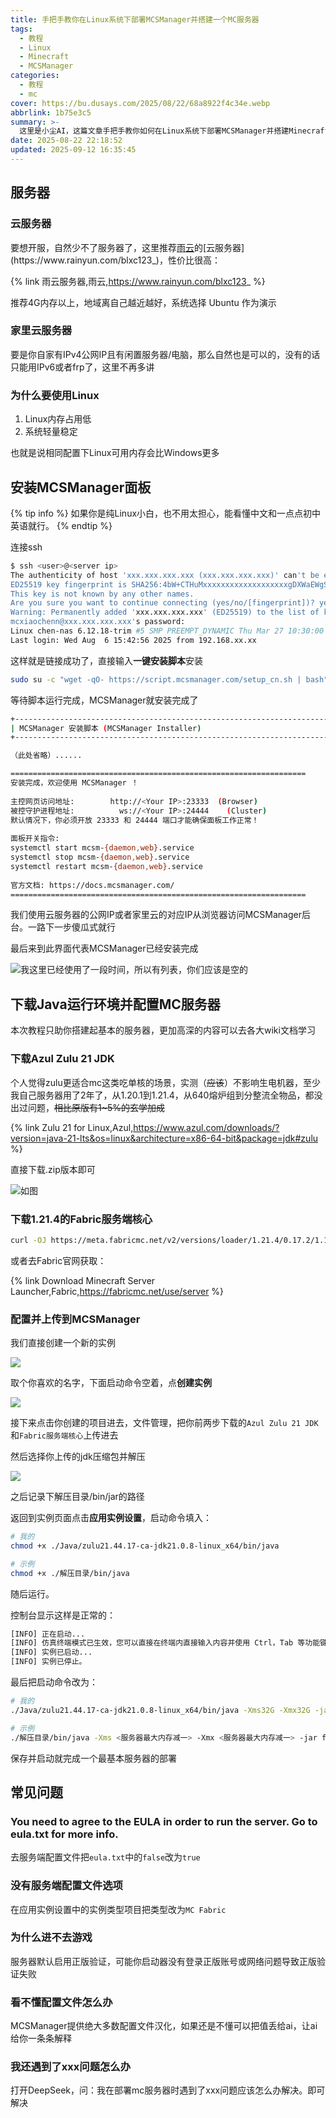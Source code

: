 ```yaml
---
title: 手把手教你在Linux系统下部署MCSManager并搭建一个MC服务器
tags:
  - 教程
  - Linux
  - Minecraft
  - MCSManager
categories:
  - 教程
  - mc
cover: https://bu.dusays.com/2025/08/22/68a8922f4c34e.webp
abbrlink: 1b75e3c5
summary: >-
  这里是小尘AI，这篇文章手把手教你如何在Linux系统下部署MCSManager并搭建Minecraft服务器。内容包括选择云服务器或家庭服务器，安装MCSManager面板，下载和配置Java运行环境及Fabric服务端核心，以及常见问题的解决方法，帮助初学者快速完成服务器搭建。
date: 2025-08-22 22:18:52
updated: 2025-09-12 16:35:45
---
```


## 服务器

### 云服务器
要想开服，自然少不了服务器了，这里推荐[雨云](https://www.rainyun.com/blxc123_)的[云服务器](https://www.rainyun.com/blxc123_)，性价比很高：

{% link 雨云服务器,雨云,https://www.rainyun.com/blxc123_ %}

推荐4G内存以上，地域离自己越近越好，系统选择 Ubuntu 作为演示

### 家里云服务器

要是你自家有IPv4公网IP且有闲置服务器/电脑，那么自然也是可以的，没有的话只能用IPv6或者frp了，这里不再多讲

### 为什么要使用Linux

1. Linux内存占用低
2. 系统轻量稳定

也就是说相同配置下Linux可用内存会比Windows更多

## 安装MCSManager面板

{% tip info %}
如果你是纯Linux小白，也不用太担心，能看懂中文和一点点初中英语就行。
{% endtip %}

连接ssh
```bash
$ ssh <user>@<server ip>
The authenticity of host 'xxx.xxx.xxx.xxx (xxx.xxx.xxx.xxx)' can't be established.
ED25519 key fingerprint is SHA256:4bW+CTHuMxxxxxxxxxxxxxxxxxxxgDXWaEWgSd6w9aA.
This key is not known by any other names.
Are you sure you want to continue connecting (yes/no/[fingerprint])? yes
Warning: Permanently added 'xxx.xxx.xxx.xxx' (ED25519) to the list of known hosts.
mcxiaochenn@xxx.xxx.xxx.xxx's password: 
Linux chen-nas 6.12.18-trim #5 SMP PREEMPT_DYNAMIC Thu Mar 27 10:30:00 CST 2025 x86_64
Last login: Wed Aug  6 15:42:56 2025 from 192.168.xx.xx
```

这样就是链接成功了，直接输入**一键安装脚本**安装
```sh
sudo su -c "wget -qO- https://script.mcsmanager.com/setup_cn.sh | bash"
```

等待脚本运行完成，MCSManager就安装完成了

```bash
+----------------------------------------------------------------------
| MCSManager 安装脚本 (MCSManager Installer)
+----------------------------------------------------------------------

（此处省略）......

==================================================================
安装完成，欢迎使用 MCSManager ！
 
主控网页访问地址:        http://<Your IP>:23333  (Browser)
被控守护进程地址:          ws://<Your IP>:24444    (Cluster)
默认情况下，你必须开放 23333 和 24444 端口才能确保面板工作正常！
 
面板开关指令:
systemctl start mcsm-{daemon,web}.service
systemctl stop mcsm-{daemon,web}.service
systemctl restart mcsm-{daemon,web}.service
 
官方文档: https://docs.mcsmanager.com/
==================================================================
```

我们使用云服务器的公网IP或者家里云的对应IP从浏览器访问MCSManager后台。一路下一步傻瓜式就行

最后来到此界面代表MCSManager已经安装完成

![我这里已经使用了一段时间，所以有列表，你们应该是空的](https://bu.dusays.com/2025/08/22/68a883c747053.png)

## 下载Java运行环境并配置MC服务器

本次教程只助你搭建起基本的服务器，更加高深的内容可以去各大wiki文档学习

### 下载Azul Zulu 21 JDK

个人觉得zulu更适合mc这类吃单核的场景，实测（~~应该~~）不影响生电机器，至少我自己服务器用了2年了，从1.20.1到1.21.4，从640熔炉组到分整流全物品，都没出过问题，~~相比原版有1~5%的玄学加成~~

{% link Zulu 21 for Linux,Azul,https://www.azul.com/downloads/?version=java-21-lts&os=linux&architecture=x86-64-bit&package=jdk#zulu %}

直接下载.zip版本即可

![如图](https://bu.dusays.com/2025/08/22/68a8883b7c1d1.png)

### 下载1.21.4的Fabric服务端核心

```bash
curl -OJ https://meta.fabricmc.net/v2/versions/loader/1.21.4/0.17.2/1.1.0/server/jar
```

或者去Fabric官网获取：

{% link Download Minecraft Server Launcher,Fabric,https://fabricmc.net/use/server %}

### 配置并上传到MCSManager

我们直接创建一个新的实例

![](https://bu.dusays.com/2025/08/22/68a88ac35f229.png)

取个你喜欢的名字，下面启动命令空着，点**创建实例**

![](https://bu.dusays.com/2025/08/22/68a88b0205119.png)

接下来点击你创建的项目进去，文件管理，把你前两步下载的``Azul Zulu 21 JDK``和``Fabric服务端核心``上传进去

然后选择你上传的jdk压缩包并解压

![](https://bu.dusays.com/2025/08/22/68a88c6812c37.png)

之后记录下解压目录/bin/jar的路径

返回到实例页面点击**应用实例设置**，启动命令填入：
```bash
# 我的
chmod +x ./Java/zulu21.44.17-ca-jdk21.0.8-linux_x64/bin/java

# 示例
chmod +x ./解压目录/bin/java
```

随后运行。

控制台显示这样是正常的：
```bash
[INFO] 正在启动...
[INFO] 仿真终端模式已生效，您可以直接在终端内直接输入内容并使用 Ctrl，Tab 等功能键
[INFO] 实例已启动...
[INFO] 实例已停止。
```

最后把启动命令改为：
```bash
# 我的
./Java/zulu21.44.17-ca-jdk21.0.8-linux_x64/bin/java -Xms32G -Xmx32G -jar fabric-server-mc.1.21.4-loader.0.17.2-launcher.1.1.0.jar nogui

# 示例
./解压目录/bin/java -Xms <服务器最大内存减一> -Xmx <服务器最大内存减一> -jar fabric-server-mc.xxxxxxxxxxxxxxxxxxxxxxxx.jar nogui
```

保存并启动就完成一个最基本服务器的部署

## 常见问题

### You need to agree to the EULA in order to run the server. Go to eula.txt for more info.
去服务端配置文件把``eula.txt``中的``false``改为``true``

### 没有服务端配置文件选项
在应用实例设置中的实例类型项目把类型改为``MC Fabric``

### 为什么进不去游戏
服务器默认启用正版验证，可能你启动器没有登录正版账号或网络问题导致正版验证失败

### 看不懂配置文件怎么办
MCSManager提供绝大多数配置文件汉化，如果还是不懂可以把值丢给ai，让ai给你一条条解释

### 我还遇到了xxx问题怎么办
打开DeepSeek，问：我在部署mc服务器时遇到了xxx问题应该怎么办解决。即可解决